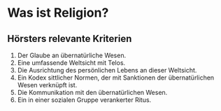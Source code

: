 # Was ist Religion?

## Hörsters relevante Kriterien

1. Der Glaube an übernatürliche Wesen. 
2. Eine umfassende Weltsicht mit Telos.
3. Die Ausrichtung des persönlichen Lebens an dieser Weltsicht.
4. Ein Kodex sittlicher Normen, der mit Sanktionen der übernatürlichen Wesen verknüpft ist.
5. Die Kommunikation mit den übernatürlichen Wesen.
6. Ein in einer sozialen Gruppe verankerter Ritus.